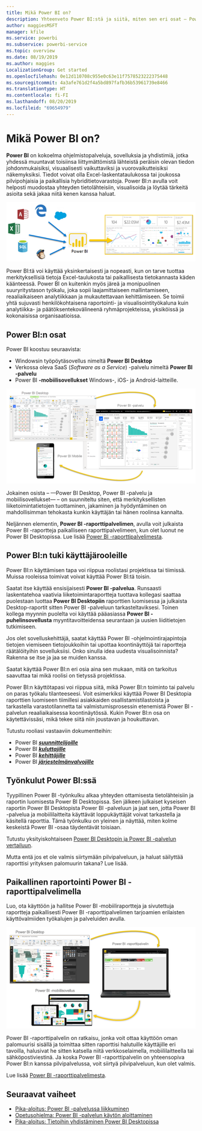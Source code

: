 ```yaml
---
title: Mikä Power BI on?
description: Yhteenveto Power BI:stä ja siitä, miten sen eri osat – Power BI Desktop, Power BI -palvelu, Power BI -mobiilisovellus, raporttipalvelin ja Power BI Embedded – toimivat yhdessä.
author: maggiesMSFT
manager: kfile
ms.service: powerbi
ms.subservice: powerbi-service
ms.topic: overview
ms.date: 08/19/2019
ms.author: maggies
LocalizationGroup: Get started
ms.openlocfilehash: 0e12d110708c955e0c63e11f7578523222375448
ms.sourcegitcommit: 4a3afe761d2f4a5bd897fafb36b53961739e8466
ms.translationtype: HT
ms.contentlocale: fi-FI
ms.lasthandoff: 08/20/2019
ms.locfileid: "69654979"
---
```

# <a name="what-is-power-bi"></a>Mikä Power BI on?
**Power BI** on kokoelma ohjelmistopalveluja, sovelluksia ja yhdistimiä, jotka yhdessä muuntavat toisiinsa liittymättömistä lähteistä peräisin olevan tiedon johdonmukaisiksi, visuaalisesti vaikuttaviksi ja vuorovaikutteisiksi näkemyksiksi. Tiedot voivat olla Excel-laskentataulukossa tai joukossa pilvipohjaisia ja paikallisia hybriditietovarastoja. Power BI:n avulla voit helposti muodostaa yhteyden tietolähteisiin, visualisoida ja löytää tärkeitä asioita sekä jakaa niitä kenen kanssa haluat.

![Power BI:n tietolähteitä kuvastava kaavio](media/power-bi-overview/power-bi-input-new.png)

Power BI:tä voi käyttää yksinkertaisesti ja nopeasti, kun on tarve tuottaa merkityksellisiä tietoja Excel-taulukosta tai paikallisesta tietokannasta käden käänteessä. Power BI on kuitenkin myös järeä ja monipuolinen suuryritystason työkalu, joka sopii laajamittaiseen mallintamiseen, reaaliaikaiseen analytiikkaan ja mukautettavaan kehittämiseen. Se toimii yhtä sujuvasti henkilökohtaisena raportointi- ja visualisointityökaluna kuin analytiikka- ja päätöksentekovälineenä ryhmäprojekteissa, yksiköissä ja kokonaisissa organisaatioissa.

## <a name="the-parts-of-power-bi"></a>Power BI:n osat
Power BI koostuu seuraavista: 
- Windowsin työpöytäsovellus nimeltä **Power BI Desktop**
- Verkossa oleva SaaS (*Software as a Service*) -palvelu nimeltä **Power BI -palvelu** 
- Power BI **-mobiilisovellukset** Windows-, iOS- ja Android-laitteille.

![Power BI Desktop, palvelu, mobiilisovellus](media/power-bi-overview/power-bi-overview-blocks.png)

Jokainen osista – &mdash;Power BI Desktop, Power BI -palvelu ja mobiilisovellukset&mdash; – on suunniteltu siten, että merkityksellisten liiketoimintatietojen tuottaminen, jakaminen ja hyödyntäminen on mahdollisimman tehokasta kunkin käyttäjän tai hänen roolinsa kannalta.

Neljännen elementin, **Power BI -raporttipalvelimen**, avulla voit julkaista Power BI -raportteja paikalliseen raporttipalvelimeen, kun olet luonut ne Power BI Desktopissa. Lue lisää [Power BI -raporttipalvelimesta](#on-premises-reporting-with-power-bi-report-server).

## <a name="how-power-bi-matches-your-role"></a>Power BI:n tuki käyttäjärooleille
Power BI:n käyttämisen tapa voi riippua roolistasi projektissa tai tiimissä. Muissa rooleissa toimivat voivat käyttää Power BI:tä toisin.

Saatat itse käyttää ensisijaisesti **Power BI -palvelua**. Runsaasti laskentatehoa vaativia liiketoimintaraportteja tuottava kollegasi saattaa puolestaan luottaa **Power BI Desktopiin** raporttien luomisessa ja julkaista Desktop-raportit sitten Power BI -palveluun tarkasteltaviksesi. Toinen kollega myynnin puolelta voi käyttää pääasiassa **Power BI -puhelinsovellusta** myyntitavoitteidensa seurantaan ja uusien liiditietojen tutkimiseen.

Jos olet sovelluskehittäjä, saatat käyttää Power BI -ohjelmointirajapintoja tietojen viemiseen tietojoukkoihin tai upottaa koontinäyttöjä tai raportteja räätälöityihin sovelluksiisi. Onko sinulla idea uudesta visualisoinnista? Rakenna se itse ja jaa se muiden kanssa.  

Saatat käyttää Power BI:n eri osia aina sen mukaan, mitä on tarkoitus saavuttaa tai mikä roolisi on tietyssä projektissa.

Power BI:n käyttötapasi voi riippua siitä, mikä Power BI:n toiminto tai palvelu on paras työkalu tilanteeseesi. Voit esimerkiksi käyttää Power BI Desktopia raporttien luomiseen tiimillesi asiakkaiden osallistamistilastoista ja tarkastella varastotilannetta tai valmistumisprosessin etenemistä Power BI -palvelun reaaliaikaisessa koontinäytössä. Kukin Power BI:n osa on käytettävissäsi, mikä tekee siitä niin joustavan ja houkuttavan.

Tutustu rooliasi vastaaviin dokumentteihin:
- Power BI [***suunnittelijoille***](desktop-what-is-desktop.md)
- Power BI [***kuluttajille***](consumer/end-user-consumer.md)
- Power BI [***kehittäjille***](developer/what-can-you-do.md)
- Power BI [***järjestelmänvalvojille***](service-admin-administering-power-bi-in-your-organization.md)

## <a name="the-flow-of-work-in-power-bi"></a>Työnkulut Power BI:ssä
Tyypillinen Power BI -työnkulku alkaa yhteyden ottamisesta tietolähteisiin ja raportin luomisesta Power BI Desktopissa. Sen jälkeen julkaiset kyseisen raportin Power BI Desktopista Power BI -palveluun ja jaat sen, jotta Power BI -palvelua ja mobiililaitteita käyttävät loppukäyttäjät voivat tarkastella ja käsitellä raporttia.
Tämä työnkulku on yleinen ja näyttää, miten kolme keskeistä Power BI -osaa täydentävät toisiaan.

Tutustu yksityiskohtaiseen [Power BI Desktopin ja Power BI -palvelun vertailuun](service-service-vs-desktop.md).

Mutta entä jos et ole valmis siirtymään pilvipalveluun, ja haluat säilyttää raporttisi yrityksen palomuurin takana?  Lue lisää.

## <a name="on-premises-reporting-with-power-bi-report-server"></a>Paikallinen raportointi Power BI -raporttipalvelimella
Luo, ota käyttöön ja hallitse Power BI ‑mobiiliraportteja ja sivutettuja raportteja paikallisesti Power BI -raporttipalvelimen tarjoamien erilaisten käyttövalmiiden työkalujen ja palveluiden avulla.

![Paikallisen palvelun kaavio](media/power-bi-overview/power-bi-report-server2.png)

Power BI -raporttipalvelin on ratkaisu, jonka voit ottaa käyttöön oman palomuurisi sisällä ja toimittaa sitten raporttisi halutuille käyttäjille eri tavoilla, halusivat he sitten katsella niitä verkkoselaimella, mobiililaitteella tai sähköpostiviestinä. Ja koska Power BI -raporttipalvelin on yhteensopiva Power BI:n kanssa pilvipalvelussa, voit siirtyä pilvipalveluun, kun olet valmis. 

Lue lisää [Power BI -raporttipalvelimesta](report-server/get-started.md).

## <a name="next-steps"></a>Seuraavat vaiheet
- [Pika-aloitus: Power BI -palvelussa liikkuminen](service-the-new-power-bi-experience.md)   
- [Opetusohjelma: Power BI -palvelun käytön aloittaminen](service-get-started.md)
- [Pika-aloitus: Tietoihin yhdistäminen Power BI Desktopissa](desktop-quickstart-connect-to-data.md)
